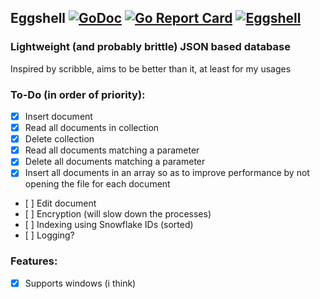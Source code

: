 ## Eggshell [![GoDoc](https://godoc.org/github.com/courtier/eggshell?status.svg)](https://godoc.org/github.com/courtier/eggshell) [![Go Report Card](https://goreportcard.com/badge/github.com/courtier/eggshell)](https://goreportcard.com/report/github.com/courtier/eggshell) [![Eggshell](https://circleci.com/gh/courtier/eggshell.svg?style=svg)](https://circleci.com/gh/courtier/eggshell)


### Lightweight (and probably brittle) JSON based database

Inspired by scribble, aims to be better than it, at least for my usages

### To-Do (in order of priority):
- [X] Insert document
- [X] Read all documents in collection
- [X] Delete collection
- [X] Read all documents matching a parameter
- [X] Delete all documents matching a parameter
- [X] Insert all documents in an array so as to improve performance by not opening the file for each document
- [ ] Edit document
- [ ] Encryption (will slow down the processes)
- [ ] Indexing using Snowflake IDs (sorted)
- [ ] Logging?

### Features:
- [X] Supports windows (i think)
